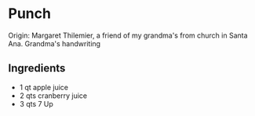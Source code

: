 # Punch

Origin: Margaret Thilemier, a friend of my grandma's from church in Santa Ana. Grandma's handwriting

## Ingredients

- 1 qt apple juice
- 2 qts cranberry juice
- 3 qts 7 Up